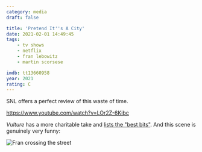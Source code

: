 ```yaml
---
category: media
draft: false

title: 'Pretend It''s A City'
date: 2021-02-01 14:49:45
tags:
    - tv shows
    - netflix
    - fran lebowitz
    - martin scorsese

imdb: tt13660958
year: 2021
rating: C
---
```


SNL offers a perfect review of this waste of time.

https://www.youtube.com/watch?v=LOr2Z-6Kibc

_Vulture_ has a more charitable take and [lists the "best bits"](https://www.vulture.com/2021/01/pretend-its-a-city-best-bits-in-netflix-fran-lebowitz-doc.html). And this scene is genuinely very funny:

![Fran crossing the street](/misc/f/fran-lebowitz.jpg)

